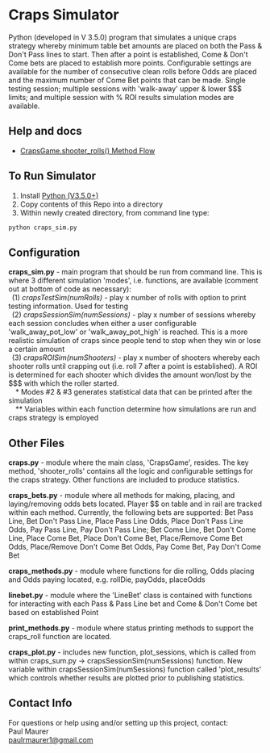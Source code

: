 Craps Simulator
===============

Python (developed in V 3.5.0) program that simulates a unique craps strategy whereby minimum table bet amounts are placed on both the Pass & Don't Pass lines to start. Then after a point is established, Come & Don't Come bets are placed to establish more points.  Configurable settings are available for the number of consecutive clean rolls before Odds are placed and the maximum number of Come Bet points that can be made.  Single testing session; multiple sessions with 'walk-away' upper & lower $$$ limits; and multiple session with % ROI results simulation modes are available.

## Help and docs
- [CrapsGame.shooter_rolls() Method Flow](docs/craps_simulator_shooter_rolls_flow.pdf)

## To Run Simulator
1) Install [Python (V3.5.0+)](https://www.python.org/)
2) Copy contents of this Repo into a directory
3) Within newly created directory, from command line type:
```bash
python craps_sim.py
```

## Configuration
<b>craps_sim.py</b> - main program that should be run from command line. This is where 3 different simulation 'modes', i.e. functions, are available (comment out at bottom of code as necessary):  
&ensp;(1) <i>crapsTestSim(numRolls)</i> - play x number of rolls with option to print testing information.  Used for testing  
&ensp;(2) <i>crapsSessionSim(numSessions)</i> - play x number of sessions whereby each session concludes when either a user configurable 'walk_away_pot_low' or 'walk_away_pot_high' is reached.  This is a more realistic simulation of craps since people tend to stop when they win or lose a certain amount  
&ensp;(3) <i>crapsROISim(numShooters)</i> - play x number of shooters whereby each shooter rolls until crapping out (i.e. roll 7 after a point is established). A ROI is determined for each shooter which divides the amount won/lost by the $$$ with which the roller started.  
&ensp;&ensp;* Modes #2 & #3 generates statistical data that can be printed after the simulation  
&ensp;&ensp;** Variables within each function determine how simulations are run and craps strategy is employed  

## Other Files
<b>craps.py</b> - module where the main class, 'CrapsGame', resides.  The key method, 'shooter_rolls' contains all the logic and configurable settings for the craps strategy. Other functions are included to produce statistics.

<b>craps_bets.py</b> - module where all methods for making, placing, and laying/removing odds bets located. Player $$ on table and in rail are tracked within each method.  Currently, the following bets are supported: Bet Pass Line, Bet Don't Pass Line, Place Pass Line Odds, Place Don't Pass Line Odds, Pay Pass Line, Pay Don't Pass Line; Bet Come Line, Bet Don't Come Line, Place Come Bet, Place Don't Come Bet, Place/Remove Come Bet Odds, Place/Remove Don't Come Bet Odds, Pay Come Bet, Pay Don't Come Bet

<b>craps_methods.py</b> - module where functions for die rolling, Odds placing and Odds paying located, e.g. rollDie, payOdds, placeOdds

<b>linebet.py</b> - module where the 'LineBet' class is contained with functions for interacting with each Pass & Pass Line bet and Come & Don't Come bet based on established Point

<b>print_methods.py</b> - module where status printing methods to support the craps_roll function are located. 

<b>craps_plot.py</b> - includes new function, plot_sessions, which is called from within craps_sum.py -> crapsSessionSim(numSessions) function.  New variable within crapsSessionSim(numSessions) function called 'plot_results' which controls whether results are plotted prior to publishing statistics.

## Contact Info
For questions or help using and/or setting up this project, contact:  
Paul Maurer  
paulrmaurer1@gmail.com